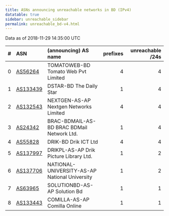 ```yaml
---
title: ASNs announcing unreachable networks in BD (IPv4)
datatable: true
sidebar: unreachable_sidebar
permalink: unreachable_bd-v4.html
---
```


Data as of 2018-11-29 14:35:00 UTC


<div class="datatable-begin"></div>

|   # | ASN                                      | (announcing) AS name                          |   prefixes |   unreachable /24s |
|----:|:-----------------------------------------|:----------------------------------------------|-----------:|-------------------:|
|   0 | [AS56264](unreachable_AS56264-v4.html)   | TOMATOWEB-BD Tomato Web Pvt Limited           |          4 |                  4 |
|   1 | [AS133439](unreachable_AS133439-v4.html) | DSTAR-BD The Daily Star                       |          1 |                  4 |
|   2 | [AS132543](unreachable_AS132543-v4.html) | NEXTGEN-AS-AP Nextgen Networks Limited        |          4 |                  4 |
|   3 | [AS24342](unreachable_AS24342-v4.html)   | BRAC-BDMAIL-AS-BD BRAC BDMail Network Ltd.    |          1 |                  4 |
|   4 | [AS55828](unreachable_AS55828-v4.html)   | DRIK-BD Drik ICT Ltd                          |          4 |                  4 |
|   5 | [AS137997](unreachable_AS137997-v4.html) | DRIKPL-AS-AP Drik Picture Library Ltd.        |          1 |                  2 |
|   6 | [AS137706](unreachable_AS137706-v4.html) | NATIONAL-UNIVERSITY-AS-AP National University |          1 |                  2 |
|   7 | [AS63965](unreachable_AS63965-v4.html)   | SOLUTIONBD-AS-AP Solution Bd                  |          1 |                  1 |
|   8 | [AS133443](unreachable_AS133443-v4.html) | COMILLA-AS-AP Comilla Online                  |          1 |                  1 |

<div class="datatable-end"></div>